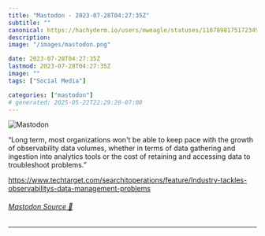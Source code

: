 ```yaml
---
title: "Mastodon - 2023-07-28T04:27:35Z"
subtitle: ""
canonical: https://hachyderm.io/users/mweagle/statuses/110789817517234940
description:
image: "/images/mastodon.png"

date: 2023-07-28T04:27:35Z
lastmod: 2023-07-28T04:27:35Z
image: ""
tags: ["Social Media"]

categories: ["mastodon"]
# generated: 2025-05-22T22:29:20-07:00
---
```

![Mastodon](/images/mastodon.png)

<p>“Long term, most organizations won&#39;t be able to keep pace with the growth of observability data volumes, whether in terms of data gathering and ingestion into analytics tools or the cost of retaining and accessing data to troubleshoot problems.”</p><p><a href="https://www.techtarget.com/searchitoperations/feature/Industry-tackles-observabilitys-data-management-problems" target="_blank" rel="nofollow noopener noreferrer" translate="no"><span class="invisible">https://www.</span><span class="ellipsis">techtarget.com/searchitoperati</span><span class="invisible">ons/feature/Industry-tackles-observabilitys-data-management-problems</span></a></p>


###### [Mastodon Source 🐘](https://hachyderm.io/@mweagle/110789817517234940)

___
